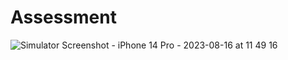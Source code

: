 # Assessment

![Simulator Screenshot - iPhone 14 Pro - 2023-08-16 at 11 49 16](https://github.com/Bharath-Maveric/Assessment/assets/136782660/10af677f-e303-4431-8a49-6807ec514c4b)
